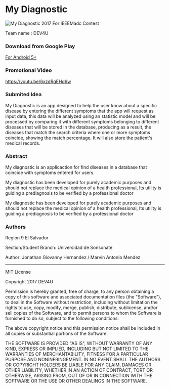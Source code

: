 # My Diagnostic

![My Diagnostic 2017](https://github.com/Tonysmarv/My_diagnostic/blob/master/poster.jpg)
For IEEEMadc Contest

Team name : DEV4U

### Download from Google Play

[For Android 5+](https://play.google.com/store/apps/details?id=org.dev4u.hv.my_diagnostic)

### Promotional Video

https://youtu.be/6xzdRqEHd6w

### Submited Idea

My Diagnostic is an app designed to help the user know about a specific disease by entering the different symptoms that the app will request as input data, this data will be analyzed using an statistic model and will be processed by comparing it with different symptoms belonging to different diseases that will be stored in the database, producing as a result, the diseases that match the search criteria where one or more symptoms coincide, showing the match percentage. It will also store the patient's medical records.

### Abstract

My diagnostic is an applicaction for find diseases in a database that coincide with symptoms entered for users.

My diagnostic has been developed for purely academic purposes and should not replace the medical opinion of a
health professional, Its utility is guiding a prediagnosis to be verified by a professional doctor

My diagnostic has been developed for purely academic purposes and should not replace the medical opinion of a
health professional, Its utility is guiding a prediagnosis to be verified by a professional doctor

### Authors

Region 9 El Salvador

Section/Student Branch: Universidad de Sonsonate

Author: Jonathan Giovanny Hernandez / Marvin Antonio Mendez

<hr>

MIT License

Copyright 2017 DEV4U

Permission is hereby granted, free of charge, to any person obtaining a copy of this software and associated documentation files (the "Software"), to deal in the Software without restriction, including without limitation the rights to use, copy, modify, merge, publish, distribute, sublicense, and/or sell copies of the Software, and to permit persons to whom the Software is furnished to do so, subject to the following conditions:

The above copyright notice and this permission notice shall be included in all copies or substantial portions of the Software.

THE SOFTWARE IS PROVIDED "AS IS", WITHOUT WARRANTY OF ANY KIND, EXPRESS OR IMPLIED, INCLUDING BUT NOT LIMITED TO THE WARRANTIES OF MERCHANTABILITY, FITNESS FOR A PARTICULAR PURPOSE AND NONINFRINGEMENT. IN NO EVENT SHALL THE AUTHORS OR COPYRIGHT HOLDERS BE LIABLE FOR ANY CLAIM, DAMAGES OR OTHER LIABILITY, WHETHER IN AN ACTION OF CONTRACT, TORT OR OTHERWISE, ARISING FROM, OUT OF OR IN CONNECTION WITH THE SOFTWARE OR THE USE OR OTHER DEALINGS IN THE SOFTWARE.



